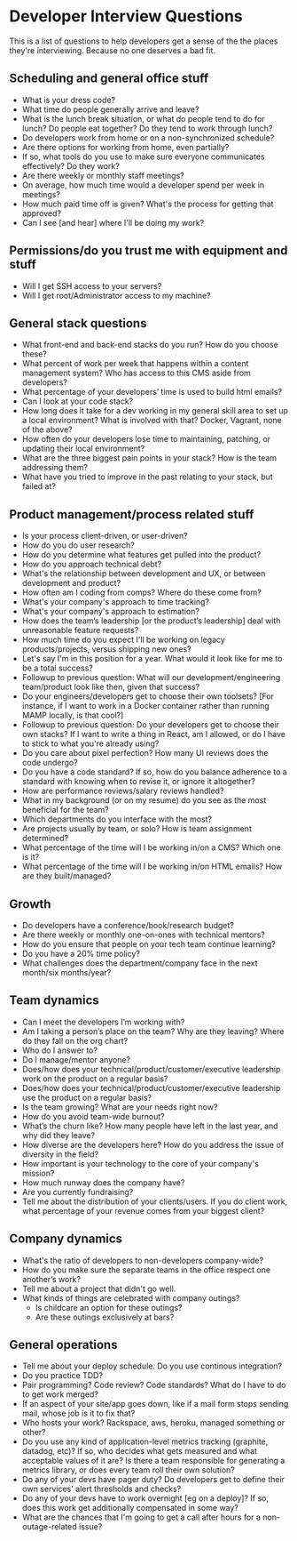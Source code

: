 # Developer Interview Questions

This is a list of questions to help developers get a sense of the the places they're interviewing. Because no one deserves a bad fit.

## Scheduling and general office stuff

* What is your dress code?
* What time do people generally arrive and leave?
* What is the lunch break situation, or what do people tend to do for lunch? Do people eat together? Do they tend to work through lunch?
* Do developers work from home or on a non-synchronized schedule?
* Are there options for working from home, even partially?
* If so, what tools do you use to make sure everyone communicates effectively? Do they work?
* Are there weekly or monthly staff meetings?
* On average, how much time would a developer spend per week in meetings?
* How much paid time off is given? What's the process for getting that approved?
* Can I see [and hear] where I'll be doing my work?

## Permissions/do you trust me with equipment and stuff

* Will I get SSH access to your servers?
* Will I get root/Administrator access to my machine?

## General stack questions

* What front-end and back-end stacks do you run? How do you choose these?
* What percent of work per week that happens within a content management system? Who has access to this CMS aside from developers?
* What percentage of your developers’ time is used to build html emails?
* Can I look at your code stack?
* How long does it take for a dev working in my general skill area to set up a local environment? What is involved with that? Docker, Vagrant, none of the above? 
* How often do your developers lose time to maintaining, patching, or updating their local environment? 
* What are the three biggest pain points in your stack? How is the team addressing them? 
* What have you tried to improve in the past relating to your stack, but failed at? 

## Product management/process related stuff

* Is your process client-driven, or user-driven?
* How do you do user research?
* How do you determine what features get pulled into the product?
* How do you approach technical debt?
* What's the relationship between development and UX, or between development and product?
* How often am I coding from comps? Where do these come from?
* What's your company's approach to time tracking?
* What's your company's approach to estimation?
* How does the team’s leadership [or the product’s leadership] deal with unreasonable feature requests?
* How much time do you expect I'll be working on legacy products/projects, versus shipping new ones?
* Let's say I'm in this position for a year. What would it look like for me to be a total success?
* Followup to previous question: What will our development/engineering team/product look like then, given that success?
* Do your engineers/developers get to choose their own toolsets? [For instance, if I want to work in a Docker container rather than running MAMP locally, is that cool?]
* Followup to previous question: Do your developers get to choose their own stacks? If I want to write a thing in React, am I allowed, or do I have to stick to what you're already using?
* Do you care about pixel perfection? How many UI reviews does the code undergo?
* Do you have a code standard? If so, how do you balance adherence to a standard with knowing when to revise it, or ignore it altogether?
* How are performance reviews/salary reviews handled?
* What in my background (or on my resume) do you see as the most beneficial for the team?
* Which departments do you interface with the most?
* Are projects usually by team, or solo? How is team assignment determined?
* What percentage of the time will I be working in/on a CMS? Which one is it?
* What percentage of the time will I be working in/on HTML emails? How are they built/managed?

## Growth

* Do developers have a conference/book/research budget?
* Are there weekly or monthly one-on-ones with technical mentors?
* How do you ensure that people on your tech team continue learning?
* Do you have a 20% time policy?
* What challenges does the department/company face in the next month/six months/year?

## Team dynamics

* Can I meet the developers I’m working with?
* Am I taking a person’s place on the team? Why are they leaving? Where do they fall on the org chart?
* Who do I answer to?
* Do I manage/mentor anyone?
* Does/how does your technical/product/customer/executive leadership work on the product on a regular basis?
* Does/how does your technical/product/customer/executive leadership use the product on a regular basis?
* Is the team growing? What are your needs right now?
* How do you avoid team-wide burnout?
* What’s the churn like? How many people have left in the last year, and why did they leave?
* How diverse are the developers here? How do you address the issue of diversity in the field?
* How important is your technology to the core of your company's mission?
* How much runway does the company have?
* Are you currently fundraising?
* Tell me about the distribution of your clients/users. If you do client work, what percentage of your revenue comes from your biggest client?

## Company dynamics

* What's the ratio of developers to non-developers company-wide?
* How do you make sure the separate teams in the office respect one another’s work?
* Tell me about a project that didn't go well.
* What kinds of things are celebrated with company outings?
  * Is childcare an option for these outings?
  * Are these outings exclusively at bars?


## General operations

* Tell me about your deploy schedule. Do you use continous integration?
* Do you practice TDD?
* Pair programming? Code review? Code standards? What do I have to do to get work merged?
* If an aspect of your site/app goes down, like if a mail form stops sending mail, whose job is it to fix that?
* Who hosts your work? Rackspace, aws, heroku, managed something or other?
* Do you use any kind of application-level metrics tracking (graphite, datadog, etc)? If so, who decides what gets measured and what acceptable values of it are? Is there a team responsible for generating a metrics library, or does every team roll their own solution?
* Do any of your devs have pager duty? Do developers get to define their own services' alert thresholds and checks?
* Do any of your devs have to work overnight [eg on a deploy]? If so, does this work get additionally compensated in some way?
* What are the chances that I'm going to get a call after hours for a non-outage-related issue?
